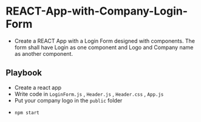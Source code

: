 # REACT-App-with-Company-Login-Form

* Create a REACT App with a Login Form designed with components. The form shall have Login as one component and Logo and Company name as another component.

## Playbook

* Create a react app
* Write code in `LoginForm.js` , `Header.js` , `Header.css` , `App.js`
* Put your company logo in the `public` folder
*     npm start
